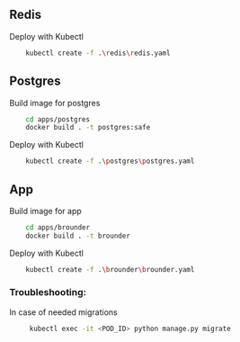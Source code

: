 ## Redis

Deploy with Kubectl
```bash
	kubectl create -f .\redis\redis.yaml
```

## Postgres
Build image for postgres
```bash
	cd apps/postgres
	docker build . -t postgres:safe
```
Deploy with Kubectl
```bash
	kubectl create -f .\postgres\postgres.yaml
```

## App
Build image for app
```bash
	cd apps/brounder
	docker build . -t brounder
```
Deploy with Kubectl
```bash
	kubectl create -f .\brounder\brounder.yaml
```


### Troubleshooting:

In case of needed migrations
```bash
	 kubectl exec -it <POD_ID> python manage.py migrate
```

